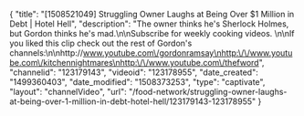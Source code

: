 {
    "title": "[1508521049] Struggling Owner Laughs at Being Over $1 Million in Debt | Hotel Hell",
    "description": "The owner thinks he's Sherlock Holmes, but Gordon thinks he's mad.\n\nSubscribe for weekly cooking videos. \n\nIf you liked this clip check out the rest of Gordon's channels:\n\nhttp:\/\/www.youtube.com\/gordonramsay\nhttp:\/\/www.youtube.com\/kitchennightmares\nhttp:\/\/www.youtube.com\/thefword",
    "channelid": "123179143",
    "videoid": "123178955",
    "date_created": "1499360403",
    "date_modified": "1508373253",
    "type": "captivate",
    "layout": "channelVideo",
    "url": "\/food-network\/struggling-owner-laughs-at-being-over-1-million-in-debt-hotel-hell\/123179143-123178955"
}